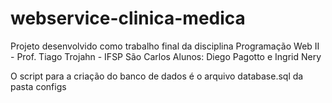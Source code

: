 # webservice-clinica-medica
Projeto desenvolvido como trabalho final da disciplina Programação Web II - Prof. Tiago Trojahn - IFSP São Carlos
Alunos: Diego Pagotto e Ingrid Nery


O script para a criação do banco de dados é o arquivo database.sql da pasta configs
